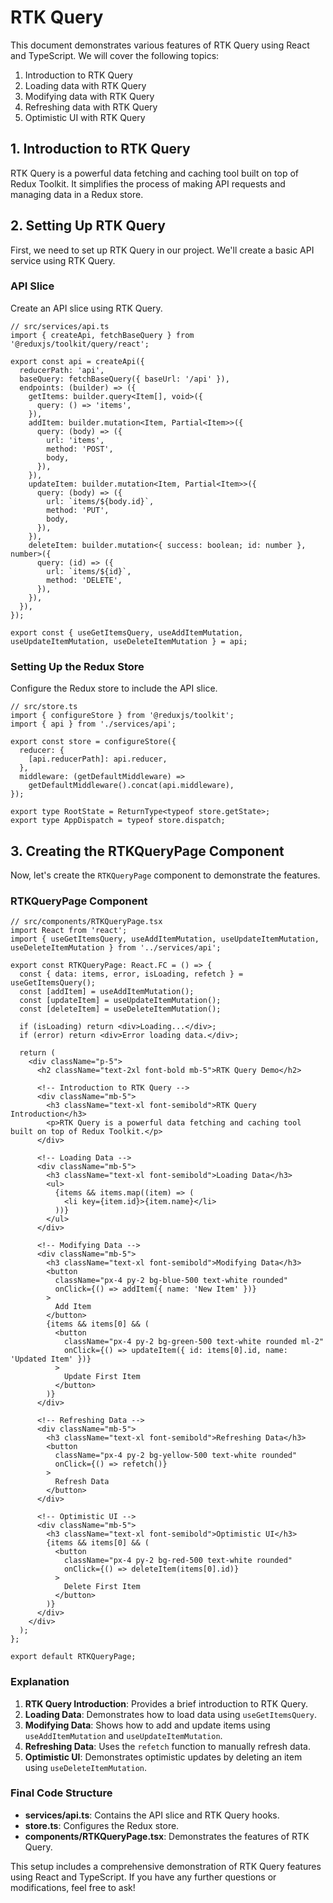 # RTK Query

This document demonstrates various features of RTK Query using React and TypeScript. We will cover the following topics:
1. Introduction to RTK Query
2. Loading data with RTK Query
3. Modifying data with RTK Query
4. Refreshing data with RTK Query
5. Optimistic UI with RTK Query

## 1. Introduction to RTK Query

RTK Query is a powerful data fetching and caching tool built on top of Redux Toolkit. It simplifies the process of making API requests and managing data in a Redux store.

## 2. Setting Up RTK Query

First, we need to set up RTK Query in our project. We'll create a basic API service using RTK Query.

### API Slice

Create an API slice using RTK Query.

```tsx
// src/services/api.ts
import { createApi, fetchBaseQuery } from '@reduxjs/toolkit/query/react';

export const api = createApi({
  reducerPath: 'api',
  baseQuery: fetchBaseQuery({ baseUrl: '/api' }),
  endpoints: (builder) => ({
    getItems: builder.query<Item[], void>({
      query: () => 'items',
    }),
    addItem: builder.mutation<Item, Partial<Item>>({
      query: (body) => ({
        url: 'items',
        method: 'POST',
        body,
      }),
    }),
    updateItem: builder.mutation<Item, Partial<Item>>({
      query: (body) => ({
        url: `items/${body.id}`,
        method: 'PUT',
        body,
      }),
    }),
    deleteItem: builder.mutation<{ success: boolean; id: number }, number>({
      query: (id) => ({
        url: `items/${id}`,
        method: 'DELETE',
      }),
    }),
  }),
});

export const { useGetItemsQuery, useAddItemMutation, useUpdateItemMutation, useDeleteItemMutation } = api;
```

### Setting Up the Redux Store

Configure the Redux store to include the API slice.

```tsx
// src/store.ts
import { configureStore } from '@reduxjs/toolkit';
import { api } from './services/api';

export const store = configureStore({
  reducer: {
    [api.reducerPath]: api.reducer,
  },
  middleware: (getDefaultMiddleware) =>
    getDefaultMiddleware().concat(api.middleware),
});

export type RootState = ReturnType<typeof store.getState>;
export type AppDispatch = typeof store.dispatch;
```

## 3. Creating the RTKQueryPage Component

Now, let's create the `RTKQueryPage` component to demonstrate the features.

### RTKQueryPage Component

```tsx
// src/components/RTKQueryPage.tsx
import React from 'react';
import { useGetItemsQuery, useAddItemMutation, useUpdateItemMutation, useDeleteItemMutation } from '../services/api';

export const RTKQueryPage: React.FC = () => {
  const { data: items, error, isLoading, refetch } = useGetItemsQuery();
  const [addItem] = useAddItemMutation();
  const [updateItem] = useUpdateItemMutation();
  const [deleteItem] = useDeleteItemMutation();

  if (isLoading) return <div>Loading...</div>;
  if (error) return <div>Error loading data.</div>;

  return (
    <div className="p-5">
      <h2 className="text-2xl font-bold mb-5">RTK Query Demo</h2>

      <!-- Introduction to RTK Query -->
      <div className="mb-5">
        <h3 className="text-xl font-semibold">RTK Query Introduction</h3>
        <p>RTK Query is a powerful data fetching and caching tool built on top of Redux Toolkit.</p>
      </div>

      <!-- Loading Data -->
      <div className="mb-5">
        <h3 className="text-xl font-semibold">Loading Data</h3>
        <ul>
          {items && items.map((item) => (
            <li key={item.id}>{item.name}</li>
          ))}
        </ul>
      </div>

      <!-- Modifying Data -->
      <div className="mb-5">
        <h3 className="text-xl font-semibold">Modifying Data</h3>
        <button
          className="px-4 py-2 bg-blue-500 text-white rounded"
          onClick={() => addItem({ name: 'New Item' })}
        >
          Add Item
        </button>
        {items && items[0] && (
          <button
            className="px-4 py-2 bg-green-500 text-white rounded ml-2"
            onClick={() => updateItem({ id: items[0].id, name: 'Updated Item' })}
          >
            Update First Item
          </button>
        )}
      </div>

      <!-- Refreshing Data -->
      <div className="mb-5">
        <h3 className="text-xl font-semibold">Refreshing Data</h3>
        <button
          className="px-4 py-2 bg-yellow-500 text-white rounded"
          onClick={() => refetch()}
        >
          Refresh Data
        </button>
      </div>

      <!-- Optimistic UI -->
      <div className="mb-5">
        <h3 className="text-xl font-semibold">Optimistic UI</h3>
        {items && items[0] && (
          <button
            className="px-4 py-2 bg-red-500 text-white rounded"
            onClick={() => deleteItem(items[0].id)}
          >
            Delete First Item
          </button>
        )}
      </div>
    </div>
  );
};

export default RTKQueryPage;
```

### Explanation

1. **RTK Query Introduction**: Provides a brief introduction to RTK Query.
2. **Loading Data**: Demonstrates how to load data using `useGetItemsQuery`.
3. **Modifying Data**: Shows how to add and update items using `useAddItemMutation` and `useUpdateItemMutation`.
4. **Refreshing Data**: Uses the `refetch` function to manually refresh data.
5. **Optimistic UI**: Demonstrates optimistic updates by deleting an item using `useDeleteItemMutation`.

### Final Code Structure

- **services/api.ts**: Contains the API slice and RTK Query hooks.
- **store.ts**: Configures the Redux store.
- **components/RTKQueryPage.tsx**: Demonstrates the features of RTK Query.

This setup includes a comprehensive demonstration of RTK Query features using React and TypeScript. If you have any further questions or modifications, feel free to ask!